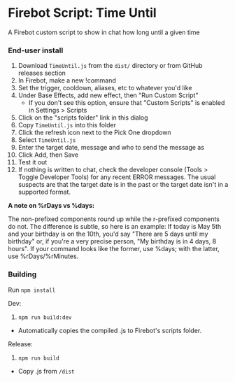 # Firebot Script: Time Until

A Firebot custom script to show in chat how long until a given time

### End-user install
1. Download `TimeUntil.js` from the `dist/` directory or from GitHub releases section
2. In Firebot, make a new !command
3. Set the trigger, cooldown, aliases, etc to whatever you'd like
4. Under Base Effects, add new effect, then "Run Custom Script"
   - If you don't see this option, ensure that "Custom Scripts" is enabled in Settings > Scripts
5. Click on the "scripts folder" link in this dialog
6. Copy `TimeUntil.js` into this folder
7. Click the refresh icon next to the Pick One dropdown
8. Select `TimeUntil.js`
9. Enter the target date, message and who to send the message as
10. Click Add, then Save
11. Test it out
12. If nothing is written to chat, check the developer console (Tools > Toggle Developer Tools) for any recent ERROR messages. 
The usual suspects are that the target date is in the past or the target date isn't in a supported format. 

**A note on %rDays vs %days:**

The non-prefixed components round up while the r-prefixed components do not. The difference is subtle, so here is an example: 
If today is May 5th and your birthday is on the 10th, you'd say "There are 5 days until my birthday" or, if you're a very precise person,
"My birthday is in 4 days, 8 hours". If your command looks like the former, use %days; with the latter, use %rDays/%rMinutes. 

### Building

Run `npm install`

Dev:
1. `npm run build:dev`
- Automatically copies the compiled .js to Firebot's scripts folder.

Release:
1. `npm run build`
- Copy .js from `/dist`

